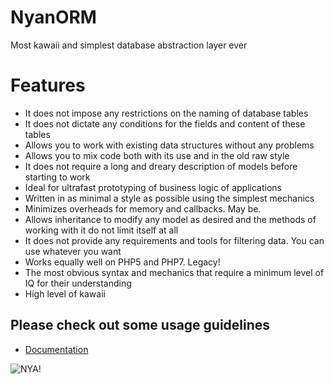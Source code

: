 # NyanORM
Most kawaii and simplest database abstraction layer ever

# Features
  
  * It does not impose any restrictions on the naming of database tables
  * It does not dictate any conditions for the fields and content of these tables
  * Allows you to work with existing data structures without any problems
  * Allows you to mix code both with its use and in the old raw style
  * It does not require a long and dreary description of models before starting to work
  * Ideal for ultrafast prototyping of business logic of applications
  * Written in as minimal a style as possible using the simplest mechanics
  * Minimizes overheads for memory and callbacks. May be.
  * Allows inheritance to modify any model as desired and the methods of working with it do not limit itself at all
  * It does not provide any requirements and tools for filtering data. You can use whatever you want
  * Works equally well on PHP5 and PHP7. Legacy!
  * The most obvious syntax and mechanics that require a minimum level of IQ for their understanding
  * High level of kawaii

## Please check out some usage guidelines

  * [Documentation](http://wiki.ubilling.net.ua/doku.php?id=nyanorm)

![NYA!](http://piclod.com/i/1576549155/nyanorm.gif)
